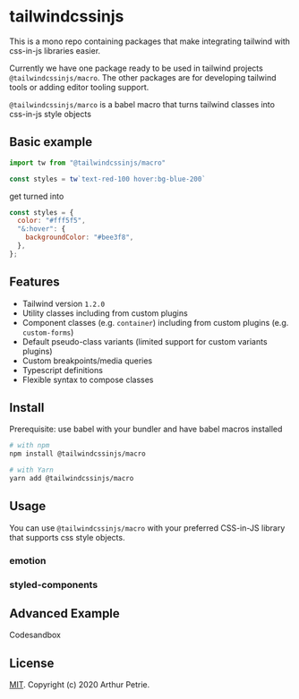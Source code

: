 # tailwindcssinjs

This is a mono repo containing packages that make integrating tailwind with css-in-js libraries easier.

Currently we have one package ready to be used in tailwind projects `@tailwindcssinjs/macro`. The other packages are for developing tailwind tools or adding editor tooling support.

`@tailwindcssinjs/marco` is a babel macro that turns tailwind classes into css-in-js style objects

## Basic example
```js
import tw from "@tailwindcssinjs/macro"

const styles = tw`text-red-100 hover:bg-blue-200`
```
get turned into
```js
const styles = {
  color: "#fff5f5",
  "&:hover": {
    backgroundColor: "#bee3f8",
  },
};
```

## Features
- Tailwind version `1.2.0`
- Utility classes including from custom plugins
- Component classes (e.g. `container`) including from custom plugins (e.g. `custom-forms`)
- Default pseudo-class variants (limited support for custom variants  plugins)
- Custom breakpoints/media queries
- Typescript definitions
- Flexible syntax to compose classes


## Install

Prerequisite: use babel with your bundler and have babel macros installed

```bash
# with npm
npm install @tailwindcssinjs/macro

# with Yarn
yarn add @tailwindcssinjs/macro
```

## Usage

You can use `@tailwindcssinjs/macro` with your preferred CSS-in-JS library that supports css style objects.

### emotion

### styled-components

## Advanced Example

Codesandbox

## License

[MIT](LICENSE). Copyright (c) 2020 Arthur Petrie.